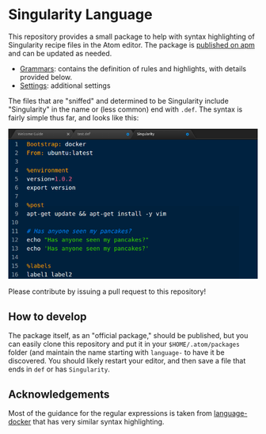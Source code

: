 # Singularity Language

This repository provides a small package to help with syntax highlighting of
Singularity recipe files in the Atom editor. The package is [published on apm](https://atom.io/packages/language-singularity) and can be updated as needed.

 - [Grammars](grammars): contains the definition of rules and highlights, with details provided below.
 - [Settings](settings): additional settings 


The files that are "sniffed" and determined to be Singularity include "Singularity" in
the name or (less common) end with `.def`. The syntax is fairly simple thus far, and
looks like this:

![img/example-singularity.png](img/example-singularity.png)

Please contribute by issuing a pull request to this repository!

## How to develop
The package itself, as an "official package," should be published, but you
can easily clone this repository and put it in your `$HOME/.atom/packages` folder
(and maintain the name starting with `language-` to have it be discovered. You
should likely restart your editor, and then save a file that ends in `def` or has
`Singularity`.


## Acknowledgements
Most of the guidance for the regular expressions is taken from [language-docker](https://github.com/jagregory/language-docker) that has very similar syntax highlighting.
